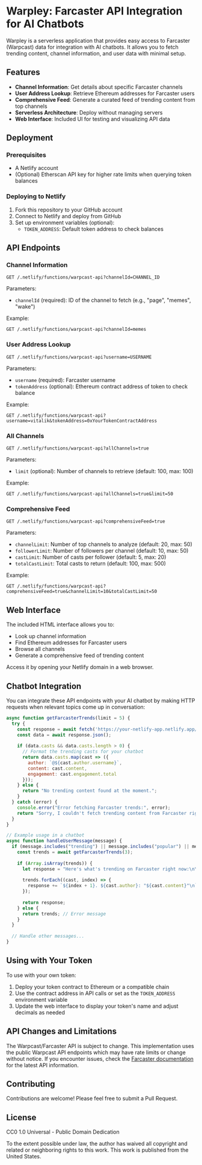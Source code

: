 # Warpley: Farcaster API Integration for AI Chatbots

Warpley is a serverless application that provides easy access to Farcaster (Warpcast) data for integration with AI chatbots. It allows you to fetch trending content, channel information, and user data with minimal setup.

## Features

- **Channel Information**: Get details about specific Farcaster channels
- **User Address Lookup**: Retrieve Ethereum addresses for Farcaster users
- **Comprehensive Feed**: Generate a curated feed of trending content from top channels
- **Serverless Architecture**: Deploy without managing servers
- **Web Interface**: Included UI for testing and visualizing API data

## Deployment

### Prerequisites

- A Netlify account
- (Optional) Etherscan API key for higher rate limits when querying token balances

### Deploying to Netlify

1. Fork this repository to your GitHub account
2. Connect to Netlify and deploy from GitHub
3. Set up environment variables (optional):
   - `TOKEN_ADDRESS`: Default token address to check balances

## API Endpoints

### Channel Information

```
GET /.netlify/functions/warpcast-api?channelId=CHANNEL_ID
```

Parameters:
- `channelId` (required): ID of the channel to fetch (e.g., "page", "memes", "wake")

Example:
```
GET /.netlify/functions/warpcast-api?channelId=memes
```

### User Address Lookup

```
GET /.netlify/functions/warpcast-api?username=USERNAME
```

Parameters:
- `username` (required): Farcaster username
- `tokenAddress` (optional): Ethereum contract address of token to check balance

Example:
```
GET /.netlify/functions/warpcast-api?username=vitalik&tokenAddress=0xYourTokenContractAddress
```

### All Channels

```
GET /.netlify/functions/warpcast-api?allChannels=true
```

Parameters:
- `limit` (optional): Number of channels to retrieve (default: 100, max: 100)

Example:
```
GET /.netlify/functions/warpcast-api?allChannels=true&limit=50
```

### Comprehensive Feed

```
GET /.netlify/functions/warpcast-api?comprehensiveFeed=true
```

Parameters:
- `channelLimit`: Number of top channels to analyze (default: 20, max: 50)
- `followerLimit`: Number of followers per channel (default: 10, max: 50)
- `castLimit`: Number of casts per follower (default: 5, max: 20)
- `totalCastLimit`: Total casts to return (default: 100, max: 500)

Example:
```
GET /.netlify/functions/warpcast-api?comprehensiveFeed=true&channelLimit=10&totalCastLimit=50
```

## Web Interface

The included HTML interface allows you to:
- Look up channel information
- Find Ethereum addresses for Farcaster users
- Browse all channels
- Generate a comprehensive feed of trending content

Access it by opening your Netlify domain in a web browser.

## Chatbot Integration

You can integrate these API endpoints with your AI chatbot by making HTTP requests when relevant topics come up in conversation:

```javascript
async function getFarcasterTrends(limit = 5) {
  try {
    const response = await fetch('https://your-netlify-app.netlify.app/.netlify/functions/warpcast-api?comprehensiveFeed=true&totalCastLimit=' + limit);
    const data = await response.json();
    
    if (data.casts && data.casts.length > 0) {
      // Format the trending casts for your chatbot
      return data.casts.map(cast => ({
        author: `@${cast.author.username}`,
        content: cast.content,
        engagement: cast.engagement.total
      }));
    } else {
      return "No trending content found at the moment.";
    }
  } catch (error) {
    console.error("Error fetching Farcaster trends:", error);
    return "Sorry, I couldn't fetch trending content from Farcaster right now.";
  }
}

// Example usage in a chatbot
async function handleUserMessage(message) {
  if (message.includes("trending") || message.includes("popular") || message.includes("farcaster")) {
    const trends = await getFarcasterTrends(3);
    
    if (Array.isArray(trends)) {
      let response = "Here's what's trending on Farcaster right now:\n\n";
      
      trends.forEach((cast, index) => {
        response += `${index + 1}. ${cast.author}: "${cast.content}"\n`;
      });
      
      return response;
    } else {
      return trends; // Error message
    }
  }
  
  // Handle other messages...
}
```

## Using with Your Token

To use with your own token:
1. Deploy your token contract to Ethereum or a compatible chain
2. Use the contract address in API calls or set as the `TOKEN_ADDRESS` environment variable
3. Update the web interface to display your token's name and adjust decimals as needed

## API Changes and Limitations

The Warpcast/Farcaster API is subject to change. This implementation uses the public Warpcast API endpoints which may have rate limits or change without notice. If you encounter issues, check the [Farcaster documentation](https://docs.farcaster.xyz/) for the latest API information.

## Contributing

Contributions are welcome! Please feel free to submit a Pull Request.

## License

CC0 1.0 Universal - Public Domain Dedication

To the extent possible under law, the author has waived all copyright and related or neighboring rights to this work. This work is published from the United States.
